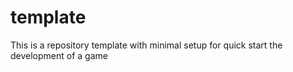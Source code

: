 # template

This is a repository template with minimal setup for quick start the development of a game
